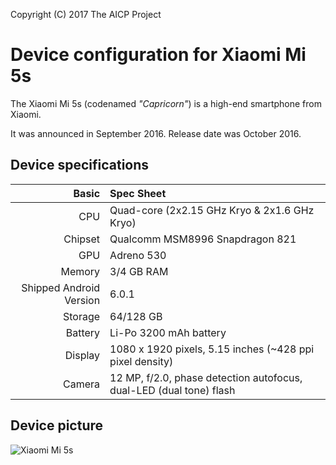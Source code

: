 Copyright (C) 2017 The AICP Project

Device configuration for Xiaomi Mi 5s
=========================================

The Xiaomi Mi 5s (codenamed _"Capricorn"_) is a high-end smartphone from Xiaomi.

It was announced in September 2016. Release date was October 2016.

## Device specifications

Basic   | Spec Sheet
-------:|:-------------------------
CPU     | Quad-core (2x2.15 GHz Kryo & 2x1.6 GHz Kryo)
Chipset | Qualcomm MSM8996 Snapdragon 821
GPU     | Adreno 530
Memory  | 3/4 GB RAM
Shipped Android Version | 6.0.1
Storage | 64/128 GB
Battery | Li-Po 3200 mAh battery
Display | 1080 x 1920 pixels, 5.15 inches (~428 ppi pixel density)
Camera  | 12 MP, f/2.0, phase detection autofocus, dual-LED (dual tone) flash

## Device picture

![Xiaomi Mi 5s](http://xiaomi-mi.com/uploads/CatalogueImage/xiaomi-mi-5s-gray_14506_1475064497.jpg "Xiaomi Mi 5s in black")
